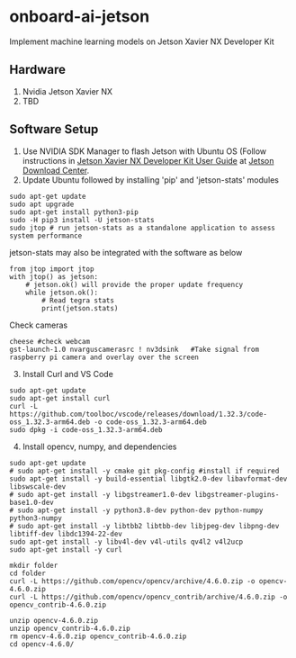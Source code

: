 # onboard-ai-jetson
Implement machine learning models on Jetson Xavier NX Developer Kit

## Hardware
1. Nvidia Jetson Xavier NX
2. TBD

## Software Setup
1. Use NVIDIA SDK Manager to flash Jetson with Ubuntu OS (Follow instructions in [Jetson Xavier NX Developer Kit User Guide](https://developer.nvidia.com/jetson-xavier-nx-developer-kit-user-guide) at [Jetson Download Center](https://developer.nvidia.com/embedded/downloads#?search=Developer%20Kit%20User%20Guide).
2. Update Ubuntu followed by installing 'pip' and 'jetson-stats' modules

```shell
sudo apt-get update
sudo apt upgrade
sudo apt-get install python3-pip
sudo -H pip3 install -U jetson-stats
sudo jtop # run jetson-stats as a standalone application to assess system performance
```
jetson-stats may also be integrated with the software as below
```shell
from jtop import jtop
with jtop() as jetson:
    # jetson.ok() will provide the proper update frequency
    while jetson.ok():
        # Read tegra stats
        print(jetson.stats)
```
Check cameras
```shell
cheese #check webcam
gst-launch-1.0 nvarguscamerasrc ! nv3dsink   #Take signal from raspberry pi camera and overlay over the screen
```

3. Install Curl and VS Code
```shell
sudo apt-get update
sudo apt-get install curl
curl -L https://github.com/toolboc/vscode/releases/download/1.32.3/code-oss_1.32.3-arm64.deb -o code-oss_1.32.3-arm64.deb
sudo dpkg -i code-oss_1.32.3-arm64.deb
```
4. Install opencv, numpy, and dependencies
```shell
sudo apt-get update
# sudo apt-get install -y cmake git pkg-config #install if required
sudo apt-get install -y build-essential libgtk2.0-dev libavformat-dev libswscale-dev
# sudo apt-get install -y libgstreamer1.0-dev libgstreamer-plugins-base1.0-dev
# sudo apt-get install -y python3.8-dev python-dev python-numpy python3-numpy
# sudo apt-get install -y libtbb2 libtbb-dev libjpeg-dev libpng-dev libtiff-dev libdc1394-22-dev
sudo apt-get install -y libv4l-dev v4l-utils qv4l2 v4l2ucp
sudo apt-get install -y curl

mkdir folder
cd folder
curl -L https://github.com/opencv/opencv/archive/4.6.0.zip -o opencv-4.6.0.zip
curl -L https://github.com/opencv/opencv_contrib/archive/4.6.0.zip -o opencv_contrib-4.6.0.zip

unzip opencv-4.6.0.zip
unzip opencv_contrib-4.6.0.zip
rm opencv-4.6.0.zip opencv_contrib-4.6.0.zip
cd opencv-4.6.0/
```

   
